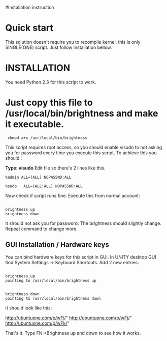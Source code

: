 #Installation instruction

# Quick start #

This solution doesn't require you to recompile kernel, this is only SINGLE(ONE) script. Just follow installation bellow.


# INSTALLATION #

You need Python 2.3 for this script to work.

# Just copy this file to /usr/local/bin/brightness and make it executable.

```
 chmod a+x /usr/local/bin/brightness
```

This script requires root access, so you should enable visudo to not asking you for password every time you execute this script.
To achieve this you should :

**Type: visudo** Edit file so there's 2 lines like this.

```
%admin ALL=(ALL) NOPASSWD:ALL

%sudo   ALL=(ALL:ALL) NOPASSWD:ALL
```

Now check if script runs fine. Execute this from normal account:

```

brightness up
brightness down

```

It should not ask you for password. The brightness should slightly change. Repeat command to change more.


## GUI Installation / Hardware keys ##


You can bind hardware keys for this script in GUI. In UNITY desktop GUI find System Settings -> Keyboard Shortcuts. Add 2 new entries:

```

brightness_up
pointing to /usr/local/bin/brightness up

```


```

brightness_down
pointing to /usr/local/bin/brightness down
```


It should look like this:

http://ubuntuone.com/p/wFi/"
http://ubuntuone.com/p/wFj/"
http://ubuntuone.com/p/wFk/"

That's it. Type FN->Brightness up and down to see how it works.